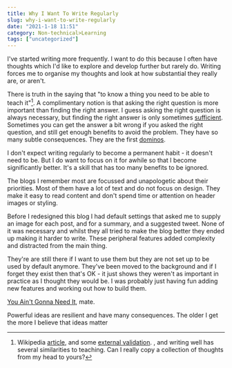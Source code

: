 ```yaml
---
title: Why I Want To Write Regularly
slug: why-i-want-to-write-regularly
date: "2021-1-18 11:51"
category: Non-technical>Learning
tags: ["uncategorized"]
---
```


I've started writing more frequently. I want to do this because I often have
thoughts which I'd like to explore and develop further but rarely do. Writing
forces me to organise my thoughts and look at how substantial they really are,
or aren't.

There is truth in the saying that "to know a thing you need to be able to teach
it"[^1]. A complimentary notion is that asking the right question is more
important than finding the right answer. I guess asking the right question is
always necessary, but finding the right answer is only sometimes [sufficient](https://en.wikipedia.org/wiki/Necessity_and_sufficiency).
Sometimes you can get the answer a bit wrong if you asked the right question,
and still get enough benefits to avoid the problem. They have so many
subtle consequences. They are the first
[dominos](https://en.wikipedia.org/wiki/Domino_effect).

I don't expect writing regularly to become a permanent habit - it doesn't need
to be. But I do want to focus on it for awhile so that I become significantly
better. It's a skill that has too many benefits to be ignored.

The blogs I remember most are focussed and unapologetic about their priorities.
Most of them have a lot of text and do not focus on design. They make it easy
to read content and don't spend time or attention on header images or styling.

Before I redesigned this blog I had default settings that asked me to supply an
image for each post, and for a summary, and a suggested tweet. None of it was
necessary and whilst they all tried to make the blog better they ended up
making it harder to write. These peripheral features added complexity and
distracted from the main thing.

They're are still there if I want to use them but they are not set up
to be used by default anymore. They've been moved to the background and if I
forget they exist then that's OK - it just shows they weren't as important in
practice as I thought they would be. I was probably just having fun adding new
features and working out how to build them.

[You Ain't Gonna Need
It](https://en.wikipedia.org/wiki/You_aren%27t_gonna_need_it), mate.

[^1]:
    Wikipedia [article](https://en.wikipedia.org/wiki/Learning_by_teaching),
    and some [external
    validation](https://web.archive.org/web/20210118112910/https://digest.bps.org.uk/2018/05/04/learning-by-teaching-others-is-extremely-effective-a-new-study-tested-a-key-reason-why/).
    , and writing well has several similarities to teaching. Can I really copy a
    collection of thoughts from my head to yours?

Powerful ideas are resilient and have many consequences. The older I get the more I believe
that ideas matter
